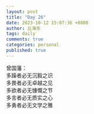 ```yaml
---
layout: post
title: "Day 26"
date: 2023-10-12 15:07:36 +0800
author: 丘海东 
tags: daily
comments: true
categories: personal
published: true
---
```

曾国藩：  
多躁者必无沉毅之识  
多畏者必无卓越之见  
多欲者必无慷慨之节  
多言者必无质实之心  
多勇者必无文学之雅
